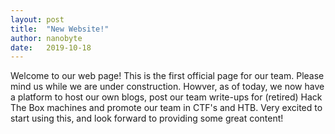 ```yaml
---
layout: post
title:  "New Website!"
author: nanobyte
date:   2019-10-18
---
```


Welcome to our web page! This is the first official page for our team. Please mind us while we are under construction. Howver, as of today, we now have a platform to host our own blogs, post our team write-ups for (retired) Hack The Box machines and promote our team in CTF's and HTB. Very excited to start using this, and look forward to providing some great content!
